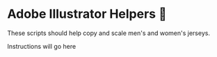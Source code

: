 # Adobe Illustrator Helpers 🎉

These scripts should help copy and scale men's and women's jerseys.

Instructions will go here
